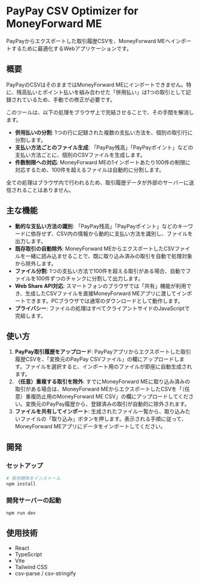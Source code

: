 # PayPay CSV Optimizer for MoneyForward ME

PayPayからエクスポートした取引履歴CSVを、MoneyForward MEへインポートするために最適化するWebアプリケーションです。

## 概要

PayPayのCSVはそのままではMoneyForward MEにインポートできません。特に、残高払いとポイント払いを組み合わせた「併用払い」は1つの取引として記録されているため、手動での修正が必要です。

このツールは、以下の処理をブラウザ上で完結させることで、その手間を解消します。

- **併用払いの分割**: 1つの行に記録された複数の支払い方法を、個別の取引行に分割します。
- **支払い方法ごとのファイル生成**: 「PayPay残高」「PayPayポイント」などの支払い方法ごとに、個別のCSVファイルを生成します。
- **件数制限への対応**: MoneyForward MEの1インポートあたり100件の制限に対応するため、100件を超えるファイルは自動的に分割します。

全ての処理はブラウザ内で行われるため、取引履歴データが外部のサーバーに送信されることはありません。

## 主な機能

- **動的な支払い方法の識別**: 「PayPay残高」「PayPayポイント」などのキーワードに依存せず、CSV内の情報から動的に支払い方法を識別し、ファイルを出力します。
- **既存取引の自動除外**: MoneyForward MEからエクスポートしたCSVファイルを一緒に読み込ませることで、既に取り込み済みの取引を自動で処理対象から除外します。
- **ファイル分割**: 1つの支払い方法で100件を超える取引がある場合、自動でファイルを100件ずつのチャンクに分割して出力します。
- **Web Share API対応**: スマートフォンのブラウザでは「共有」機能が利用でき、生成したCSVファイルを直接MoneyForward MEアプリに渡してインポートできます。PCブラウザでは通常のダウンロードとして動作します。
- **プライバシー**: ファイルの処理はすべてクライアントサイドのJavaScriptで完結します。

## 使い方

1.  **PayPay取引履歴をアップロード**: PayPayアプリからエクスポートした取引履歴CSVを、「変換元のPayPay CSVファイル」の欄にアップロードします。ファイルを選択すると、インポート用のファイルが即座に自動生成されます。
2.  **（任意）重複する取引を除外**: すでにMoneyForward MEに取り込み済みの取引がある場合は、MoneyForward MEからエクスポートしたCSVを「（任意）重複防止用のMoneyForward ME CSV」の欄にアップロードしてください。変換元のPayPay履歴から、登録済みの取引が自動的に除外されます。
3.  **ファイルを共有してインポート**: 生成されたファイル一覧から、取り込みたいファイルの「取り込み」ボタンを押します。表示される手順に従って、MoneyForward MEアプリにデータをインポートしてください。

## 開発

### セットアップ

```bash
# 依存関係をインストール
npm install
```

### 開発サーバーの起動

```bash
npm run dev
```

## 使用技術

- React
- TypeScript
- Vite
- Tailwind CSS
- csv-parse / csv-stringify
